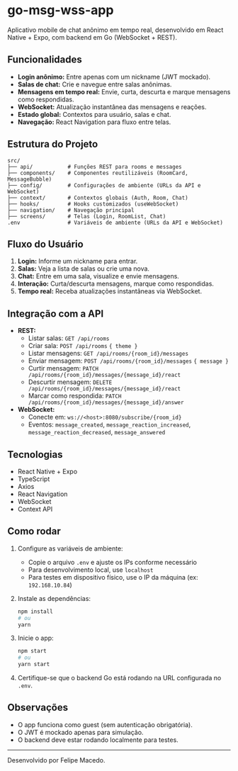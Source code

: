 # go-msg-wss-app

Aplicativo mobile de chat anônimo em tempo real, desenvolvido em React Native + Expo, com backend em Go (WebSocket + REST).

## Funcionalidades

- **Login anônimo:** Entre apenas com um nickname (JWT mockado).
- **Salas de chat:** Crie e navegue entre salas anônimas.
- **Mensagens em tempo real:** Envie, curta, descurta e marque mensagens como respondidas.
- **WebSocket:** Atualização instantânea das mensagens e reações.
- **Estado global:** Contextos para usuário, salas e chat.
- **Navegação:** React Navigation para fluxo entre telas.

## Estrutura do Projeto

```
src/
├── api/           # Funções REST para rooms e messages
├── components/    # Componentes reutilizáveis (RoomCard, MessageBubble)
├── config/        # Configurações de ambiente (URLs da API e WebSocket)
├── context/       # Contextos globais (Auth, Room, Chat)
├── hooks/         # Hooks customizados (useWebSocket)
├── navigation/    # Navegação principal
├── screens/       # Telas (Login, RoomList, Chat)
.env               # Variáveis de ambiente (URLs da API e WebSocket)
```

## Fluxo do Usuário

1. **Login:** Informe um nickname para entrar.
2. **Salas:** Veja a lista de salas ou crie uma nova.
3. **Chat:** Entre em uma sala, visualize e envie mensagens.
4. **Interação:** Curta/descurta mensagens, marque como respondidas.
5. **Tempo real:** Receba atualizações instantâneas via WebSocket.

## Integração com a API

- **REST:**
  - Listar salas: `GET /api/rooms`
  - Criar sala: `POST /api/rooms` `{ theme }`
  - Listar mensagens: `GET /api/rooms/{room_id}/messages`
  - Enviar mensagem: `POST /api/rooms/{room_id}/messages` `{ message }`
  - Curtir mensagem: `PATCH /api/rooms/{room_id}/messages/{message_id}/react`
  - Descurtir mensagem: `DELETE /api/rooms/{room_id}/messages/{message_id}/react`
  - Marcar como respondida: `PATCH /api/rooms/{room_id}/messages/{message_id}/answer`
- **WebSocket:**
  - Conecte em: `ws://<host>:8080/subscribe/{room_id}`
  - Eventos: `message_created`, `message_reaction_increased`, `message_reaction_decreased`, `message_answered`

## Tecnologias
- React Native + Expo
- TypeScript
- Axios
- React Navigation
- WebSocket
- Context API

## Como rodar

1. Configure as variáveis de ambiente:
   - Copie o arquivo `.env` e ajuste os IPs conforme necessário
   - Para desenvolvimento local, use `localhost`
   - Para testes em dispositivo físico, use o IP da máquina (ex: `192.168.10.84`)

2. Instale as dependências:
   ```sh
   npm install
   # ou
   yarn
   ```
3. Inicie o app:
   ```sh
   npm start
   # ou
   yarn start
   ```
4. Certifique-se que o backend Go está rodando na URL configurada no `.env`.

## Observações
- O app funciona como guest (sem autenticação obrigatória).
- O JWT é mockado apenas para simulação.
- O backend deve estar rodando localmente para testes.

---

Desenvolvido por Felipe Macedo.
